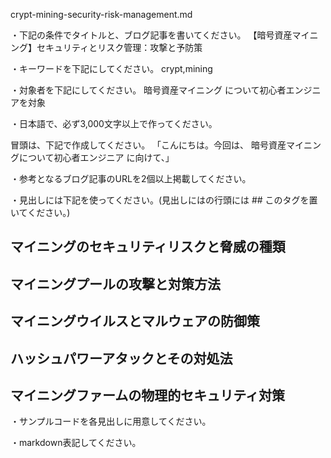 crypt-mining-security-risk-management.md

・下記の条件でタイトルと、ブログ記事を書いてください。
【暗号資産マイニング】セキュリティとリスク管理：攻撃と予防策

・キーワードを下記にしてください。
crypt,mining

・対象者を下記にしてください。
  暗号資産マイニング について初心者エンジニアを対象


・日本語で、必ず3,000文字以上で作ってください。

冒頭は、下記で作成してください。
「こんにちは。今回は、
暗号資産マイニングについて初心者エンジニア
に向けて、」

・参考となるブログ記事のURLを2個以上掲載してください。

・見出しには下記を使ってください。(見出しにはの行頭には ## このタグを置いてください。)
## マイニングのセキュリティリスクと脅威の種類
## マイニングプールの攻撃と対策方法
## マイニングウイルスとマルウェアの防御策
## ハッシュパワーアタックとその対処法
## マイニングファームの物理的セキュリティ対策

・サンプルコードを各見出しに用意してください。

・markdown表記してください。

